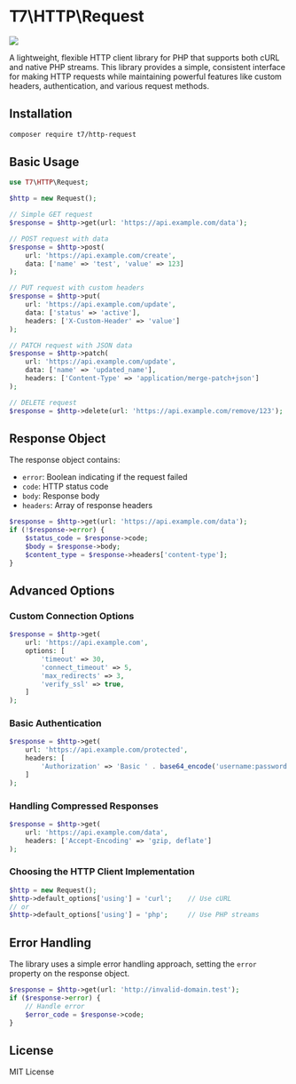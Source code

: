 # T7\HTTP\Request

<img src="https://github.com/josephscott/t7-http-request/actions/workflows/tests.yml/badge.svg">

A lightweight, flexible HTTP client library for PHP that supports both cURL and native PHP streams. This library provides a simple, consistent interface for making HTTP requests while maintaining powerful features like custom headers, authentication, and various request methods.

## Installation

```bash
composer require t7/http-request
```

## Basic Usage

```php
use T7\HTTP\Request;

$http = new Request();

// Simple GET request
$response = $http->get(url: 'https://api.example.com/data');

// POST request with data
$response = $http->post(
    url: 'https://api.example.com/create',
    data: ['name' => 'test', 'value' => 123]
);

// PUT request with custom headers
$response = $http->put(
    url: 'https://api.example.com/update',
    data: ['status' => 'active'],
    headers: ['X-Custom-Header' => 'value']
);

// PATCH request with JSON data
$response = $http->patch(
    url: 'https://api.example.com/update',
    data: ['name' => 'updated_name'],
    headers: ['Content-Type' => 'application/merge-patch+json']
);

// DELETE request
$response = $http->delete(url: 'https://api.example.com/remove/123');
```

## Response Object

The response object contains:
- `error`: Boolean indicating if the request failed
- `code`: HTTP status code
- `body`: Response body
- `headers`: Array of response headers

```php
$response = $http->get(url: 'https://api.example.com/data');
if (!$response->error) {
    $status_code = $response->code;
    $body = $response->body;
    $content_type = $response->headers['content-type'];
}
```

## Advanced Options

### Custom Connection Options

```php
$response = $http->get(
    url: 'https://api.example.com',
    options: [
        'timeout' => 30,
        'connect_timeout' => 5,
        'max_redirects' => 3,
        'verify_ssl' => true,
    ]
);
```

### Basic Authentication

```php
$response = $http->get(
    url: 'https://api.example.com/protected',
    headers: [
        'Authorization' => 'Basic ' . base64_encode('username:password')
    ]
);
```

### Handling Compressed Responses

```php
$response = $http->get(
    url: 'https://api.example.com/data',
    headers: ['Accept-Encoding' => 'gzip, deflate']
);
```

### Choosing the HTTP Client Implementation

```php
$http = new Request();
$http->default_options['using'] = 'curl';    // Use cURL
// or
$http->default_options['using'] = 'php';     // Use PHP streams
```

## Error Handling

The library uses a simple error handling approach, setting the `error` property on the response object.

```php
$response = $http->get(url: 'http://invalid-domain.test');
if ($response->error) {
    // Handle error
    $error_code = $response->code;
}
```

## License

MIT License
